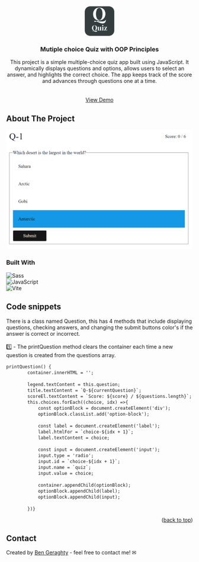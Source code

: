<a id="readme-top"></a>


<!-- PROJECT LOGO -->
<br />
<div align="center">
  <a href="https://github.com/bengera/quiz-game-OOP">
     <img src="logo.png" alt="Logo" width="80" height="80">
  </a>

<h3 align="center">Mutiple choice Quiz with OOP Principles</h3>

  <p align="center">
    This project is a simple multiple-choice quiz app built using JavaScript. It dynamically displays questions and options, allows users to select an answer, and highlights the correct choice. The app keeps track of the score and advances through questions one at a time.
    <br />
    <br />
    <br />
    <a href="https://github.com/github_username/repo_name">View Demo</a>
      
  </p>
</div>


<!-- ABOUT THE PROJECT -->
## About The Project

![ScreenShot](https://github.com/bengera/quiz-game-OOP/blob/master/screenshot.PNG)



### Built With


![Sass](https://img.shields.io/badge/Sass-CC6699?style=for-the-badge&logo=sass&logoColor=white)
<br />
![JavaScript](https://img.shields.io/badge/JavaScript-F7DF1E?style=for-the-badge&logo=javascript&logoColor=black)
<br />
![Vite](https://img.shields.io/badge/Vite-646CFF?style=for-the-badge&logo=vite&logoColor=white)





<!-- ROADMAP -->
## Code snippets
There is a class named Question, this has 4 methods that include displaying questions, checking answers, and changing the submit buttons color's if the answer is correct or incorrect.
<br />
<br />
1️⃣ - The printQuestion method clears the container each time a new question is created from the questions array.

```JS
printQuestion() {
        container.innerHTML = '';

        legend.textContent = this.question;
        title.textContent = `Q-${currentQuestion}`;
        scoreEl.textContent = `Score: ${score} / ${questions.length}`;
        this.choices.forEach((choice, idx) =>{
            const optionBlock = document.createElement('div');
            optionBlock.classList.add('option-block');

            const label = document.createElement('label');
            label.htmlFor = `choice-${idx + 1}`;
            label.textContent = choice;

            const input = document.createElement('input');
            input.type = 'radio';
            input.id = `choice-${idx + 1}`;
            input.name = `quiz`;
            input.value = choice;

            container.appendChild(optionBlock);
            optionBlock.appendChild(label);
            optionBlock.appendChild(input);
            
        })}
```



<p align="right">(<a href="#readme-top">back to top</a>)</p>

## Contact
Created by [Ben Geraghty](https://bengeraghty.com) - feel free to contact me! ✉


